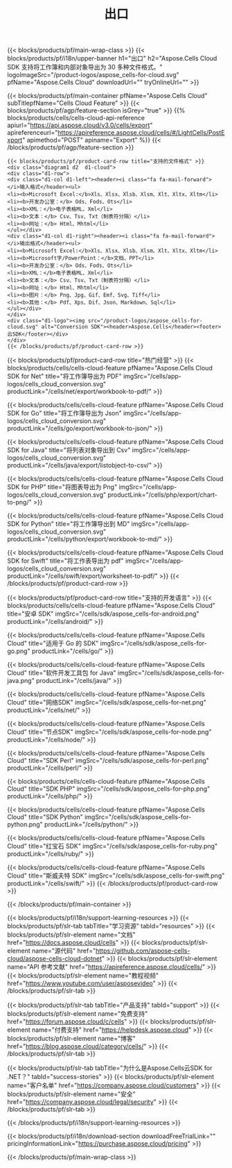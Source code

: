 ﻿---
title: 出口
description: Aspose.Cells Cloud REST API 支持将工作簿和内部对象导出为各种格式。 SDK支持开发语言。它们包括 Android、C#、Go、Java、NodeJS、Perl、PHP、Python、Ruby 和 swift。
url: /zh/export/
---
{{< blocks/products/pf/main-wrap-class >}}
{{< blocks/products/pf/i18n/upper-banner h1="出口" h2="Aspose.Cells Cloud SDK 支持将工作簿和内部对象导出为 30 多种文件格式。" logoImageSrc="/product-logos/aspose_cells-for-cloud.svg" pfName="Aspose.Cells Cloud" downloadUrl="" tryOnlineUrl="" >}}

{{< blocks/products/pf/main-container pfName="Aspose.Cells Cloud" subTitlepfName="Cells Cloud Feature" >}}
{{< blocks/products/pf/agp/feature-section isGrey="true" >}}
{{% blocks/products/cells/cells-cloud-api-reference apiurl="https://api.aspose.cloud/v3.0/cells/export" apireferenceurl="https://apireference.aspose.cloud/cells/#/LightCells/PostExport" apimethod="POST" apiname="Export" %}}
{{< /blocks/products/pf/agp/feature-section >}}

	{{< blocks/products/pf/product-card-row title="支持的文件格式" >}}
	<div class="diagram1 d2  d1-cloud">
	<div class="d1-row">
	<div class="d1-col d1-left"><header><i class="fa fa-mail-forward"> </i>输入格式</header><ul>
	<li><b>Microsoft Excel:</b>Xls、Xlsx、Xlsb、Xlsm、Xlt、Xltx、Xltm</li>
	<li><b>开发办公室：</b> Ods、Fods、Ots</li>
	<li><b>XML：</b>电子表格ML、Xml</li>
	<li><b>文本：</b> Csv、Tsv、Txt（制表符分隔）</li>
	<li><b>网址：</b> Html、Mhtml</li>
	</ul></div>
	<div class="d1-col d1-right"><header><i class="fa fa-mail-forward"> </i>输出格式</header><ul>
	<li><b>Microsoft Excel:</b>Xls、Xlsx、Xlsb、Xlsm、Xlt、Xltx、Xltm</li>
	<li><b>Microsoft字/PowerPoint：</b>文档、PPT</li>
	<li><b>开发办公室：</b> Ods、Fods、Ots</li>
	<li><b>XML：</b>电子表格ML、Xml</li>
	<li><b>文本：</b> Csv、Tsv、Txt（制表符分隔）</li>
	<li><b>网址：</b> Html、Mhtml</li>
	<li><b>图片：</b> Png、Jpg、Gif、Emf、Svg、Tiff</li>
	<li><b>其他：</b> Pdf、Xps、Dif、Json、Markdown、Sql</li>
	</ul></div>
	</div>
	<div class="d1-logo"><img src="/product-logos/aspose_cells-for-cloud.svg" alt="Conversion SDK"><header>Aspose.Cells</header><footer>云SDK</footer></div>
	</div>
	{{< /blocks/products/pf/product-card-row >}}
{{< blocks/products/pf/product-card-row title="热门经营" >}}
{{< blocks/products/cells/cells-cloud-feature pfName="Aspose.Cells Cloud SDK for Net" title="将工作簿导出为 PDF" imgSrc="/cells/app-logos/cells_cloud_conversion.svg" productLink="/cells/net/export/workbook-to-pdf/" >}}

{{< blocks/products/cells/cells-cloud-feature pfName="Aspose.Cells Cloud SDK for Go" title="将工作簿导出为 Json" imgSrc="/cells/app-logos/cells_cloud_conversion.svg" productLink="/cells/go/export/workbook-to-json/" >}}

{{< blocks/products/cells/cells-cloud-feature pfName="Aspose.Cells Cloud SDK for Java" title="将列表对象导出到 Csv" imgSrc="/cells/app-logos/cells_cloud_conversion.svg" productLink="/cells/java/export/listobject-to-csv/" >}}

{{< blocks/products/cells/cells-cloud-feature pfName="Aspose.Cells Cloud SDK for PHP" title="将图表导出为 Png" imgSrc="/cells/app-logos/cells_cloud_conversion.svg" productLink="/cells/php/export/chart-to-png/" >}}

{{< blocks/products/cells/cells-cloud-feature pfName="Aspose.Cells Cloud SDK for Python" title="将工作簿导出到 MD" imgSrc="/cells/app-logos/cells_cloud_conversion.svg" productLink="/cells/python/export/workbook-to-md/" >}}

{{< blocks/products/cells/cells-cloud-feature pfName="Aspose.Cells Cloud SDK for Swift" title="将工作表导出为 pdf" imgSrc="/cells/app-logos/cells_cloud_conversion.svg" productLink="/cells/swift/export/worksheet-to-pdf/" >}}
{{< /blocks/products/pf/product-card-row >}}

{{< blocks/products/pf/product-card-row title="支持的开发语言" >}}
{{< blocks/products/cells/cells-cloud-feature pfName="Aspose.Cells Cloud" title="安卓 SDK" imgSrc="/cells/sdk/aspose_cells-for-android.png" productLink="/cells/android/" >}}

{{< blocks/products/cells/cells-cloud-feature pfName="Aspose.Cells Cloud" title="适用于 Go 的 SDK" imgSrc="/cells/sdk/aspose_cells-for-go.png" productLink="/cells/go/" >}}

{{< blocks/products/cells/cells-cloud-feature pfName="Aspose.Cells Cloud" title="软件开发工具包 for Java" imgSrc="/cells/sdk/aspose_cells-for-java.png" productLink="/cells/java/" >}}

{{< blocks/products/cells/cells-cloud-feature pfName="Aspose.Cells Cloud" title="网络SDK" imgSrc="/cells/sdk/aspose_cells-for-net.png" productLink="/cells/net/" >}}

{{< blocks/products/cells/cells-cloud-feature pfName="Aspose.Cells Cloud" title="节点SDK" imgSrc="/cells/sdk/aspose_cells-for-node.png" productLink="/cells/node/" >}}

{{< blocks/products/cells/cells-cloud-feature pfName="Aspose.Cells Cloud" title="SDK Perl" imgSrc="/cells/sdk/aspose_cells-for-perl.png" productLink="/cells/perl/" >}}

{{< blocks/products/cells/cells-cloud-feature pfName="Aspose.Cells Cloud" title="SDK PHP" imgSrc="/cells/sdk/aspose_cells-for-php.png" productLink="/cells/php/" >}}

{{< blocks/products/cells/cells-cloud-feature pfName="Aspose.Cells Cloud" title="SDK Python" imgSrc="/cells/sdk/aspose_cells-for-python.png" productLink="/cells/python/" >}}

{{< blocks/products/cells/cells-cloud-feature pfName="Aspose.Cells Cloud" title="红宝石 SDK" imgSrc="/cells/sdk/aspose_cells-for-ruby.png" productLink="/cells/ruby/" >}}

{{< blocks/products/cells/cells-cloud-feature pfName="Aspose.Cells Cloud" title="斯威夫特 SDK" imgSrc="/cells/sdk/aspose_cells-for-swift.png" productLink="/cells/swift/" >}}
{{< /blocks/products/pf/product-card-row >}}


{{< /blocks/products/pf/main-container >}}

{{< blocks/products/pf/i18n/support-learning-resources >}}
{{< blocks/products/pf/slr-tab tabTitle="学习资源" tabId="resources" >}}
{{< blocks/products/pf/slr-element name="文档" href="https://docs.aspose.cloud/cells" >}}
{{< blocks/products/pf/slr-element name="源代码" href="https://github.com/aspose-cells-cloud/aspose-cells-cloud-dotnet" >}}
{{< blocks/products/pf/slr-element name="API 参考文献" href="https://apireference.aspose.cloud/cells/" >}}
{{< blocks/products/pf/slr-element name="教程视频" href="https://www.youtube.com/user/asposevideo" >}}
{{< /blocks/products/pf/slr-tab >}}

{{< blocks/products/pf/slr-tab tabTitle="产品支持" tabId="support" >}}
{{< blocks/products/pf/slr-element name="免费支持" href="https://forum.aspose.cloud/c/cells" >}}
{{< blocks/products/pf/slr-element name="付费支持" href="https://helpdesk.aspose.cloud" >}}
{{< blocks/products/pf/slr-element name="博客" href="https://blog.aspose.cloud/category/cells/" >}}
{{< /blocks/products/pf/slr-tab >}}

{{< blocks/products/pf/slr-tab tabTitle="为什么是Aspose.Cells云SDK for .NET？" tabId="success-stories" >}}
{{< blocks/products/pf/slr-element name="客户名单" href="https://company.aspose.cloud/customers" >}}
{{< blocks/products/pf/slr-element name="安全" href="https://company.aspose.cloud/legal/security" >}}
{{< /blocks/products/pf/slr-tab >}}

{{< /blocks/products/pf/i18n/support-learning-resources >}}

{{< blocks/products/pf/i18n/download-section downloadFreeTrialLink="" pricingInformationLink="https://purchase.aspose.cloud/pricing" >}}

{{< /blocks/products/pf/main-wrap-class >}}
